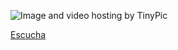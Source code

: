 


<img src="http://i59.tinypic.com/f1co5f.png" border="0" alt="Image and video hosting by TinyPic"></a>




[Escucha](http://picosong.com/eTUn)
